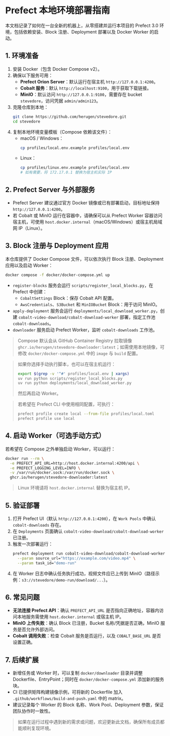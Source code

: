 # Prefect 本地环境部署指南

本文档记录了如何在一台全新的机器上，从零搭建并运行本项目的 Prefect 3.0 环境，包括依赖安装、Block 注册、Deployment 部署以及 Docker Worker 的启动。

## 1. 环境准备

1. 安装 Docker（包含 Docker Compose v2）。
2. 确保以下服务可用：
   - **Prefect Orion Server**：默认运行在宿主机 `http://127.0.0.1:4200`。
   - **Cobalt 服务**：默认 `http://localhost:9100`，用于获取下载链接。
   - **MinIO**：默认访问 `http://127.0.0.1:9100`，需要存在 bucket `stevedore`，访问凭据 `admin/admin123`。
3. 克隆仓库到本地：
   ```bash
   git clone https://github.com/herugen/stevedore.git
   cd stevedore
   ```
4. 复制本地环境变量模板（Compose 依赖该文件）：
   - macOS / Windows：
     ```bash
     cp profiles/local.env.example profiles/local.env
     ```
   - Linux：
     ```bash
     cp profiles/linux.env.example profiles/local.env
     # 如有需要，将 172.17.0.1 替换为宿主机实际 IP
     ```

## 2. Prefect Server 与外部服务

- Prefect Server 建议通过官方 Docker 镜像或已有部署启动，目标地址保持 `http://127.0.0.1:4200`。
- 若 Cobalt 或 MinIO 运行在容器中，请确保可以从 Prefect Worker 容器访问宿主机，可使用 `host.docker.internal`（macOS/Windows）或宿主机局域网 IP（Linux）。

## 3. Block 注册与 Deployment 应用

本仓库提供了 Docker Compose 文件，可以依次执行 Block 注册、Deployment 应用以及启动 Worker：

```bash
docker compose -f docker/docker-compose.yml up
```

- `register-blocks` 服务会运行 `scripts/register_local_blocks.py`，在 Prefect 中创建：
  - `CobaltSettings` Block：保存 Cobalt API 配置。
  - `AwsCredentials`、`S3Bucket` 和 `MinIOBucket` Block：用于访问 MinIO。
- `apply-deployment` 服务会运行 `deployments/local_download_worker.py`，创建 `cobalt-video-download/cobalt-download-worker` 部署，指定工作池 `cobalt-downloads`。
- `downloader` 服务启动 Prefect Worker，监听 `cobalt-downloads` 工作池。

> Compose 默认会从 GitHub Container Registry 拉取镜像 `ghcr.io/herugen/stevedore-downloader:latest`；如需使用本地镜像，可修改 `docker/docker-compose.yml` 中的 `image` 与 `build` 配置。

> 如果你选择手动执行脚本，也可以在宿主机运行：
> ```bash
> export $(grep -v '^#' profiles/local.env | xargs)
> uv run python scripts/register_local_blocks.py
> uv run python deployments/local_download_worker.py
> ```
> 然后再启动 Worker。

> 若希望在 Prefect CLI 中使用相同配置，可执行：
> ```bash
> prefect profile create local --from-file profiles/local.toml
> prefect profile use local
> ```


## 4. 启动 Worker（可选手动方式）

若希望在 Compose 之外单独启动 Worker，可以运行：

```bash
docker run --rm \
  -e PREFECT_API_URL=http://host.docker.internal:4200/api \
  -e PREFECT_LOGGING_LEVEL=INFO \
  -v /var/run/docker.sock:/var/run/docker.sock \
  ghcr.io/herugen/stevedore-downloader:latest
```

> Linux 环境请将 `host.docker.internal` 替换为宿主机 IP。

## 5. 验证部署

1. 打开 Prefect UI（默认 `http://127.0.0.1:4200`），在 `Work Pools` 中确认 `cobalt-downloads` 存在。
2. 在 `Deployments` 页面确认 `cobalt-video-download/cobalt-download-worker` 已注册。
3. 触发一次部署运行：
   ```bash
   prefect deployment run cobalt-video-download/cobalt-download-worker \
     --param source_url="https://example.com/video.mp4" \
     --param task_id="demo-run"
   ```
4. 在 Worker 日志中确认任务执行成功，视频文件应已上传到 MinIO（路径示例：`s3://stevedore/demo-run/download/...`）。

## 6. 常见问题

- **无法连接 Prefect API**：确认 `PREFECT_API_URL` 是否指向正确地址，容器内访问本地服务需使用 `host.docker.internal` 或宿主机 IP。
- **MinIO 上传失败**：确认 Block 已注册，Bucket 名称/凭据是否正确，MinIO 服务是否允许外部访问。
- **Cobalt 调用失败**：检查 Cobalt 服务是否运行，以及 `COBALT_BASE_URL` 是否设置正确。

## 7. 后续扩展

- 新增任务或 Worker 时，可以复制 `docker/downloader` 目录并调整 Dockerfile、EntryPoint；同时在 `docker/docker-compose.yml` 添加新的服务块。
- CI 已提供矩阵构建镜像示例，可将新的 Dockerfile 加入 `.github/workflows/build-and-push.yaml` 中的 matrix。
- 建议记录每个 Worker 的 Block 名称、Work Pool、Deployment 参数，保证团队协作时一致性。

> 如果在运行过程中遇到新的需求或问题，欢迎更新此文档，确保所有成员都能顺利复现环境。

